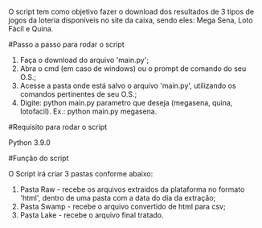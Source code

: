 O script tem como objetivo fazer o download dos resultados de 3 tipos de jogos da loteria disponíveis no site da caixa, sendo eles: Mega Sena, Loto Fácil e Quina.

#Passo a passo para rodar o script

1. Faça o download do arquivo 'main.py';
2. Abra o cmd (em caso de windows) ou o prompt de comando do seu O.S.;
3. Acesse a pasta onde está salvo o arquivo 'main.py', utilizando os comandos pertinentes de seu O.S.;
3. Digite: python main.py parametro que deseja (megasena, quina, lotofacil). Ex.: python main.py megasena.

#Requisito para rodar o script

Python 3.9.0

#Função do script

O Script irá criar 3 pastas conforme abaixo:

1. Pasta Raw - recebe os arquivos extraidos da plataforma no formato 'html', dentro de uma pasta com a data do dia da extração;
2. Pasta Swamp - recebe o arquivo convertido de html para csv;
3. Pasta Lake - recebe o arquivo final tratado.


